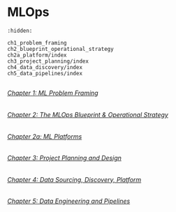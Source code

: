 # MLOps

```{toctree}
:hidden:

ch1_problem_framing
ch2_blueprint_operational_strategy
ch2a_platform/index
ch3_project_planning/index
ch4_data_discovery/index
ch5_data_pipelines/index
```

##
####
###### [Chapter 1: ML Problem Framing](ch1_problem_framing.md)
###### [Chapter 2: The MLOps Blueprint & Operational Strategy](ch2_mlops_blueprint_operational_strategy.md)
###### [Chapter 2a: ML Platforms](platform/ml_platforms.md)
###### [Chapter 3: Project Planning and Design](ch3_project_planning/index.md)
###### [Chapter 4: Data Sourcing, Discovery, Platform](ch4_data_discovery/index.md)
###### [Chapter 5: Data Engineering and Pipelines](ch5_data_pipelines/index.md)
